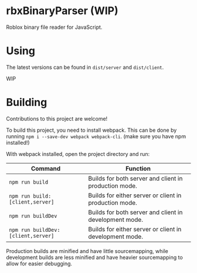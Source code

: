 # rbxBinaryParser (WIP)

Roblox binary file reader for JavaScript.

# Using

The latest versions can be found in `dist/server` and `dist/client`.

WIP

# Building

Contributions to this project are welcome!

To build this project, you need to install webpack.
This can be done by running `npm i --save-dev webpack webpack-cli`. (make sure you have npm installed!)

With webpack installed, open the project directory and run:

| Command | Function |
| ------------- | ------------- |
| `npm run build` | Builds for both server and client in production mode. |
| `npm run build:[client,server]` | Builds for either server or client in production mode. |
| `npm run buildDev` | Builds for both server and client in development mode. |
| `npm run buildDev:[client,server]` | Builds for either server or client in development mode. |

Production builds are minified and have little sourcemapping, while development builds are less minified and have heavier sourcemapping to allow for easier debugging.

